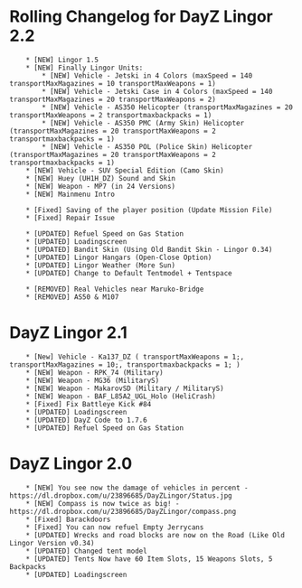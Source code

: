 Rolling Changelog for DayZ Lingor 2.2
==========
		* [NEW] Lingor 1.5
		* [NEW] Finally Lingor Units:
			* [NEW] Vehicle - Jetski in 4 Colors (maxSpeed = 140 transportMaxMagazines = 10 transportMaxWeapons = 1)
			* [NEW] Vehicle - Jetski Case in 4 Colors (maxSpeed = 140 transportMaxMagazines = 20 transportMaxWeapons = 2)
			* [NEW] Vehicle - AS350 Helicopter (transportMaxMagazines = 20 transportMaxWeapons = 2 transportmaxbackpacks = 1)
			* [NEW] Vehicle - AS350 PMC (Army Skin) Helicopter (transportMaxMagazines = 20 transportMaxWeapons = 2 transportmaxbackpacks = 1)
			* [NEW] Vehicle - AS350 POL (Police Skin) Helicopter (transportMaxMagazines = 20 transportMaxWeapons = 2 transportmaxbackpacks = 1)
		* [NEW] Vehicle - SUV Special Edition (Camo Skin)
		* [NEW] Huey (UH1H_DZ) Sound and Skin
		* [NEW] Weapon - MP7 (in 24 Versions)
		* [NEW] Mainmenu Intro
		
		* [Fixed] Saving of the player position (Update Mission File)
		* [Fixed] Repair Issue
		
		* [UPDATED] Refuel Speed on Gas Station
		* [UPDATED] Loadingscreen
		* [UPDATED] Bandit Skin (Using Old Bandit Skin - Lingor 0.34)
		* [UPDATED] Lingor Hangars (Open-Close Option)
		* [UPDATED] Lingor Weather (More Sun)
		* [UPDATED] Change to Default Tentmodel + Tentspace
		
		* [REMOVED] Real Vehicles near Maruko-Bridge
		* [REMOVED] AS50 & M107


DayZ Lingor 2.1
==========
			
		* [New] Vehicle - Ka137_DZ ( transportMaxWeapons = 1;, transportMaxMagazines = 10;, transportmaxbackpacks = 1; )
		* [NEW] Weapon - RPK_74 (Military)
		* [NEW] Weapon - MG36 (MilitaryS)
		* [NEW] Weapon - MakarovSD (Military / MilitaryS)
		* [NEW] Weapon - BAF_L85A2_UGL_Holo (HeliCrash)
		* [Fixed] Fix Battleye Kick #84
		* [UPDATED] Loadingscreen
		* [UPDATED] DayZ Code to 1.7.6
		* [UPDATED] Refuel Speed on Gas Station


DayZ Lingor 2.0
==========

		* [NEW] You see now the damage of vehicles in percent - https://dl.dropbox.com/u/23896685/DayZLingor/Status.jpg
		* [NEW] Compass is now twice as big! - https://dl.dropbox.com/u/23896685/DayZLingor/compass.png
		* [Fixed] Barackdoors
		* [Fixed] You can now refuel Empty Jerrycans
		* [UPDATED] Wrecks and road blocks are now on the Road (Like Old Lingor Version v0.34)
		* [UPDATED] Changed tent model
		* [UPDATED] Tents Now have 60 Item Slots, 15 Weapons Slots, 5 Backpacks
		* [UPDATED] Loadingscreen
